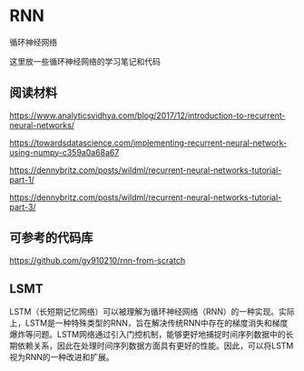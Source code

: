 # RNN

循环神经网络

这里放一些循环神经网络的学习笔记和代码

## 阅读材料


https://www.analyticsvidhya.com/blog/2017/12/introduction-to-recurrent-neural-networks/

https://towardsdatascience.com/implementing-recurrent-neural-network-using-numpy-c359a0a68a67

https://dennybritz.com/posts/wildml/recurrent-neural-networks-tutorial-part-1/

https://dennybritz.com/posts/wildml/recurrent-neural-networks-tutorial-part-3/

## 可参考的代码库

https://github.com/gy910210/rnn-from-scratch

## LSMT
LSTM（长短期记忆网络）可以被理解为循环神经网络（RNN）的一种实现。实际上，LSTM是一种特殊类型的RNN，旨在解决传统RNN中存在的梯度消失和梯度爆炸等问题。LSTM网络通过引入门控机制，能够更好地捕捉时间序列数据中的长期依赖关系，因此在处理时间序列数据方面具有更好的性能。因此，可以将LSTM视为RNN的一种改进和扩展。